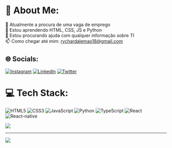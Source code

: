 # 💫 About Me:
🔭 Atualmente a procura de uma vaga de emprego<br>🌱 Estou aprendendo HTML, CSS, JS e Python<br>🤔 Estou procurando ajuda com qualquer informação sobre TI<br>📫 Como chegar até mim: rychardalemao18@gmail.com


## 🌐 Socials:
[![Instagram](https://img.shields.io/badge/Instagram-%23E4405F.svg?logo=Instagram&logoColor=white)](https://instagram.com/rycharddev) [![LinkedIn](https://img.shields.io/badge/LinkedIn-%230077B5.svg?logo=linkedin&logoColor=white)](https://linkedin.com/in/rycharddev) [![Twitter](https://img.shields.io/badge/Twitter-%231DA1F2.svg?logo=Twitter&logoColor=white)](https://twitter.com/RychardDev) 

# 💻 Tech Stack:
![HTML5](https://img.shields.io/badge/html5-%23E34F26.svg?style=for-the-badge&logo=html5&logoColor=white) ![CSS3](https://img.shields.io/badge/css3-%231572B6.svg?style=for-the-badge&logo=css3&logoColor=white) ![JavaScript](https://img.shields.io/badge/javascript-%23323330.svg?style=for-the-badge&logo=javascript&logoColor=%23F7DF1E) ![Python](https://img.shields.io/badge/python-3670A0?style=for-the-badge&logo=python&logoColor=ffdd54) ![TypeScript](https://img.shields.io/badge/typescript-%23007ACC.svg?style=for-the-badge&logo=typescript&logoColor=white) ![React](https://img.shields.io/badge/react-%2320232a.svg?style=for-the-badge&logo=react&logoColor=%2361DAFB) ![React-native](https://img.shields.io/badge/react-native-%2320232a.svg?style=for-the-badge&logo=react&logoColor=%2361DAFB)


![](https://github-readme-stats.vercel.app/api/top-langs/?username=RychardSouza&theme=react&hide_border=false&include_all_commits=false&count_private=true&layout=compact)

---
[![](https://visitcount.itsvg.in/api?id=RychardSouza&icon=0&color=0)](https://visitcount.itsvg.in)

<!-- Proudly created with GPRM ( https://gprm.itsvg.in ) -->
